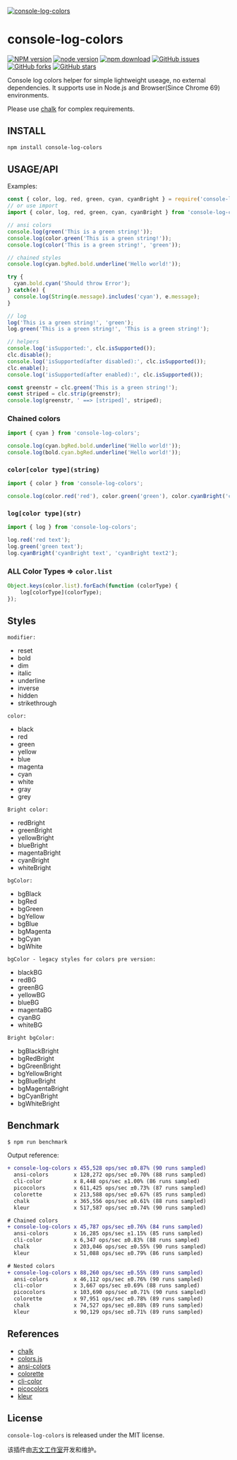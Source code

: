 [![console-log-colors](https://nodei.co/npm/console-log-colors.png)][download-url]

# console-log-colors

[![NPM version][npm-badge]][npm-url]
[![node version][node-badge]][node-url]
[![npm download][download-badge]][download-url]
[![GitHub issues][issues-badge]][issues-url]
[![GitHub forks][forks-badge]][forks-url]
[![GitHub stars][stars-badge]][stars-url]

Console log colors helper for simple lightweight useage, no external dependencies. It supports use in Node.js and Browser(Since Chrome 69) environments.

Please use [chalk](https://github.com/chalk/chalk) for complex requirements.

## INSTALL

```bash
npm install console-log-colors
```

## USAGE/API

Examples:

```js
const { color, log, red, green, cyan, cyanBright } = require('console-log-colors');
// or use import
import { color, log, red, green, cyan, cyanBright } from 'console-log-colors';

// ansi colors
console.log(green('This is a green string!'));
console.log(color.green('This is a green string!'));
console.log(color('This is a green string!', 'green'));

// chained styles
console.log(cyan.bgRed.bold.underline('Hello world!'));

try {
  cyan.bold.cyan('Should throw Error');
} catch(e) {
  console.log(String(e.message).includes('cyan'), e.message);
}

// log
log('This is a green string!', 'green');
log.green('This is a green string!', 'This is a green string!');

// helpers
console.log('isSupported:', clc.isSupported());
clc.disable();
console.log('isSupported(after disabled):', clc.isSupported());
clc.enable();
console.log('isSupported(after enabled):', clc.isSupported());

const greenstr = clc.green('This is a green string!');
const striped = clc.strip(greenstr);
console.log(greenstr, ' ==> [striped]', striped);
```

### Chained colors

```js
import { cyan } from 'console-log-colors';

console.log(cyan.bgRed.bold.underline('Hello world!'));
console.log(bold.cyan.bgRed.underline('Hello world!'));
```

### `color[color type](string)`

```js
import { color } from 'console-log-colors';

console.log(color.red('red'), color.green('green'), color.cyanBright('cyanBright'));
```

### `log[color type](str)`

```js
import { log } from 'console-log-colors';

log.red('red text');
log.green('green text');
log.cyanBright('cyanBright text', 'cyanBright text2');
```

### ALL Color Types => `color.list`

```js
Object.keys(color.list).forEach(function (colorType) {
    log[colorType](colorType);
});
```

## Styles

`modifier:`

* reset
* bold
* dim
* italic
* underline
* inverse
* hidden
* strikethrough

`color:`

* black
* red
* green
* yellow
* blue
* magenta
* cyan
* white
* gray
* grey

`Bright color:`

* redBright
* greenBright
* yellowBright
* blueBright
* magentaBright
* cyanBright
* whiteBright

`bgColor:`

* bgBlack
* bgRed
* bgGreen
* bgYellow
* bgBlue
* bgMagenta
* bgCyan
* bgWhite

`bgColor - legacy styles for colors pre version:`

* blackBG
* redBG
* greenBG
* yellowBG
* blueBG
* magentaBG
* cyanBG
* whiteBG

`Bright bgColor:`

* bgBlackBright
* bgRedBright
* bgGreenBright
* bgYellowBright
* bgBlueBright
* bgMagentaBright
* bgCyanBright
* bgWhiteBright

## Benchmark

```bash
$ npm run benchmark
```

Output reference:

```diff
+ console-log-colors x 455,528 ops/sec ±0.87% (90 runs sampled)
  ansi-colors        x 128,272 ops/sec ±0.70% (88 runs sampled)
  cli-color          x 8,448 ops/sec ±1.00% (86 runs sampled)
  picocolors         x 611,425 ops/sec ±0.73% (87 runs sampled)
  colorette          x 213,588 ops/sec ±0.67% (85 runs sampled)
  chalk              x 365,556 ops/sec ±0.61% (88 runs sampled)
  kleur              x 517,587 ops/sec ±0.74% (90 runs sampled)

# Chained colors
+ console-log-colors x 45,787 ops/sec ±0.76% (84 runs sampled)
  ansi-colors        x 16,285 ops/sec ±1.15% (85 runs sampled)
  cli-color          x 6,347 ops/sec ±0.83% (88 runs sampled)
  chalk              x 203,046 ops/sec ±0.55% (90 runs sampled)
  kleur              x 51,088 ops/sec ±0.79% (86 runs sampled)

# Nested colors
+ console-log-colors x 88,260 ops/sec ±0.55% (89 runs sampled)
  ansi-colors        x 46,112 ops/sec ±0.76% (90 runs sampled)
  cli-color          x 3,667 ops/sec ±0.69% (88 runs sampled)
  picocolors         x 103,690 ops/sec ±0.71% (90 runs sampled)
  colorette          x 97,951 ops/sec ±0.78% (89 runs sampled)
  chalk              x 74,527 ops/sec ±0.88% (89 runs sampled)
  kleur              x 90,129 ops/sec ±0.71% (89 runs sampled)
```

## References

- [chalk](https://github.com/chalk/chalk)
- [colors.js](https://github.com/Marak/colors.js)
- [ansi-colors](https://github.com/doowb/ansi-colors)
- [colorette](https://github.com/jorgebucaran/colorette)
- [cli-color](https://github.com/medikoo/cli-color)
- [picocolors](https://github.com/alexeyraspopov/picocolors)
- [kleur](https://github.com/lukeed/kleur)

## License

`console-log-colors` is released under the MIT license.

该插件由[志文工作室](https://lzw.me)开发和维护。

[stars-badge]: https://img.shields.io/github/stars/lzwme/console-log-colors.svg
[stars-url]: https://github.com/lzwme/console-log-colors/stargazers
[forks-badge]: https://img.shields.io/github/forks/lzwme/console-log-colors.svg
[forks-url]: https://github.com/lzwme/console-log-colors/network
[issues-badge]: https://img.shields.io/github/issues/lzwme/console-log-colors.svg
[issues-url]: https://github.com/lzwme/console-log-colors/issues
[npm-badge]: https://img.shields.io/npm/v/console-log-colors.svg?style=flat-square
[npm-url]: https://npmjs.com/package/console-log-colors
[node-badge]: https://img.shields.io/badge/node.js-%3E=_4.0.0-green.svg?style=flat-square
[node-url]: https://nodejs.org/download/
[download-badge]: https://img.shields.io/npm/dm/console-log-colors.svg?style=flat-square
[download-url]: https://npmjs.com/package/console-log-colors
[bundlephobia-url]: https://bundlephobia.com/result?p=console-log-colors
[bundlephobia-badge]: https://badgen.net/bundlephobia/minzip/console-log-colors
